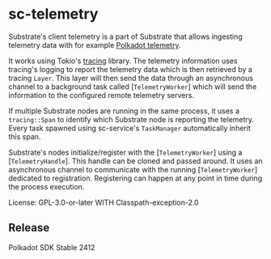 # sc-telemetry

Substrate's client telemetry is a part of Substrate that allows ingesting telemetry data
with for example [Polkadot telemetry](https://github.com/paritytech/substrate-telemetry).

It works using Tokio's [tracing](https://github.com/tokio-rs/tracing/) library. The telemetry
information uses tracing's logging to report the telemetry data which is then retrieved by a
tracing `Layer`. This layer will then send the data through an asynchronous channel to a
background task called [`TelemetryWorker`] which will send the information to the configured
remote telemetry servers.

If multiple Substrate nodes are running in the same process, it uses a `tracing::Span` to
identify which Substrate node is reporting the telemetry. Every task spawned using sc-service's
`TaskManager` automatically inherit this span.

Substrate's nodes initialize/register with the [`TelemetryWorker`] using a [`TelemetryHandle`].
This handle can be cloned and passed around. It uses an asynchronous channel to communicate with
the running [`TelemetryWorker`] dedicated to registration. Registering can happen at any point
in time during the process execution.

License: GPL-3.0-or-later WITH Classpath-exception-2.0


## Release

Polkadot SDK Stable 2412
